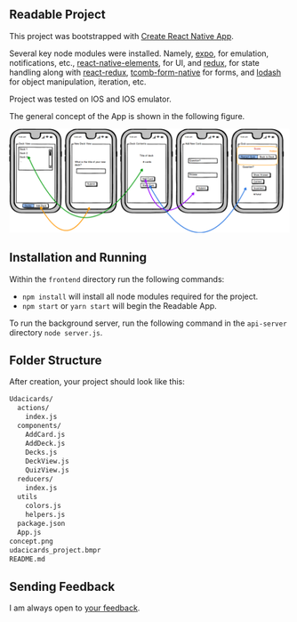 ## Readable Project

This project was bootstrapped with [Create React Native App](https://github.com/react-community/create-react-native-app).

Several key node modules were installed. Namely, [expo](https://expo.io), for emulation, notifications, etc., [react-native-elements](https://react-native-training.github.io/react-native-elements/), for UI, and [redux](https://redux.js.org), for state handling along with [react-redux](https://github.com/reduxjs/react-redux), [tcomb-form-native](https://github.com/gcanti/tcomb-form-native) for forms, and [lodash](https://lodash.com) for object manipulation, iteration, etc.

Project was tested on IOS and IOS emulator.

The general concept of the App is shown in the following figure.

![alt text](./concept.png)

## Installation and Running
Within the `frontend` directory run the following commands:
* `npm install` will install all node modules required for the project.
* `npm start` or `yarn start` will begin the Readable App.

To run the background server, run the following command in the `api-server` directory `node server.js`.

## Folder Structure

After creation, your project should look like this:

```
Udacicards/
  actions/
    index.js
  components/
    AddCard.js
    AddDeck.js
    Decks.js
    DeckView.js
    QuizView.js
  reducers/
    index.js
  utils
    colors.js
    helpers.js
  package.json
  App.js
concept.png
udacicards_project.bmpr
README.md
```

## Sending Feedback

I am always open to [your feedback](http://jessequinn.info).

